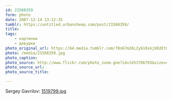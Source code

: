 ```yaml
---
id: 21568359
form: photo
date: 2007-12-14 13:12:35
tumblr: https://untitled.urbansheep.com/post/21568359/
title:
tags:
    - картинки
    - девушки
photo_original_url: https://64.media.tumblr.com/78n67m26L2y618skjU82Et6r_1280.jpg
photo: /media/21568359.jpg
photo_caption: 
photo_source: http://www.flickr.com/photo_zoom.gne?id=1453766793&size=o
photo_source_url:
photo_source_title:

---
```


<p>Sergey Gavrilov: <a href="http://www.flickr.com/photos/serggavrilov/1453766793/">1519799.jpg</a></p>
